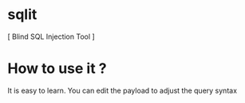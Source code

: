 # sqlit
[ Blind SQL Injection Tool ]


# How to use it ?
It is easy to learn.
You can edit the payload to adjust the query syntax

